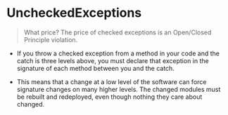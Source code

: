 # UncheckedExceptions

> What price? The price of checked exceptions is an Open/Closed Principle violation.

* If you throw a checked exception from a method in your code and the catch is three levels above, you must declare that exception in the signature of each method between you and the catch. 

* This means that a change at a low level of the software can force signature changes on many higher levels. The changed modules must be rebuilt and redeployed, even though nothing they care about changed. 